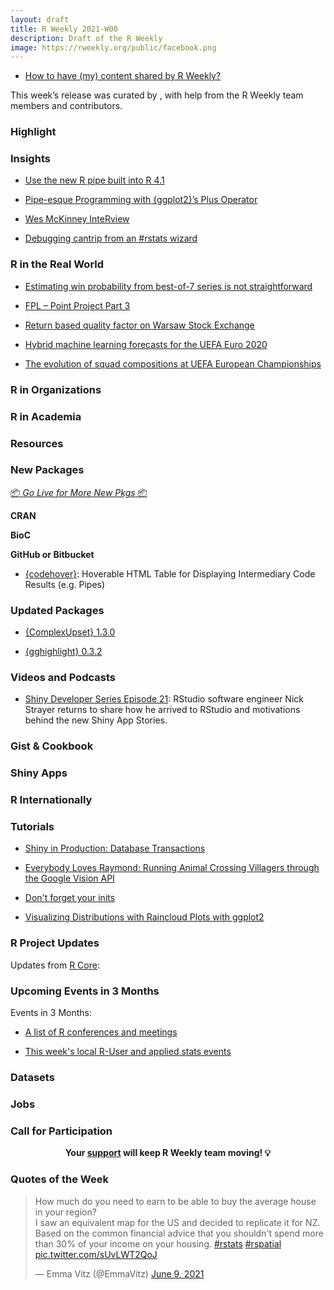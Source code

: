 ```yaml
---
layout: draft
title: R Weekly 2021-W00
description: Draft of the R Weekly
image: https://rweekly.org/public/facebook.png
---
```



+ [How to have (my) content shared by R Weekly?](https://github.com/rweekly/rweekly.org#how-to-have-my-content-shared-by-r-weekly)

This week’s release was curated by [](), with help from the R Weekly team members and contributors.



###  Highlight



### Insights

+ [Use the new R pipe built into R 4.1](https://www.infoworld.com/article/3621369/use-the-new-r-pipe-built-into-r-41.html)

+ [Pipe-esque Programming with {ggplot2}’s Plus Operator](https://blog.simonpcouch.com/blog/ggplot-pipe-plus/)

+ [Wes McKinney InteRview](https://pacha.dev/blog/2021/06/06/wes-mckinney-interview/)

+ [Debugging cantrip from an #rstats wizard](https://milesmcbain.micro.blog/2021/06/10/debugging-cantrip-from.html)

### R in the Real World

+ [Estimating win probability from best-of-7 series is not straightforward](https://statisticaloddsandends.wordpress.com/2021/06/08/estimating-win-probability-from-best-of-7-series-is-not-straightforward/)

+ [FPL – Point Project Part 3](https://theparttimeanalyst.com/2021/06/08/fpl-point-project-part-3/)

+ [Return based quality factor on Warsaw Stock Exchange](https://m-dadej.github.io//blog-post-2/)

+ [Hybrid machine learning forecasts for the UEFA Euro 2020](https://www.zeileis.org/news/euro2020/)

+ [The evolution of squad compositions at UEFA European Championships](https://guyabel.com/post/uefa-ec-chord-diagram/)



###  R in Organizations



###  R in Academia



###  Resources



###  New Packages

<p class="added-hostname"><a href="https://rweekly.org/live" target="_blank" class="externalLink">📦 <i>Go Live for More New Pkgs</i> 📦</a></p>

**CRAN**



**BioC**



**GitHub or Bitbucket**

+ [{codehover}](https://github.com/arthurwelle/codehover/): Hoverable HTML Table for Displaying Intermediary Code Results (e.g. Pipes) 

### Updated Packages

+ [{ComplexUpset} 1.3.0](https://cran.r-project.org/package=ComplexUpset)

+ [{gghighlight} 0.3.2](https://cran.r-project.org/package=gghighlight)

###  Videos and Podcasts

+ [Shiny Developer Series Episode 21](https://www.youtube.com/watch?v=84Vg7HKzd2E): RStudio software engineer Nick Strayer returns to share how he arrived to RStudio and motivations behind the new Shiny App Stories.

### Gist & Cookbook



### Shiny Apps



### R Internationally



###  Tutorials

+ [Shiny in Production: Database Transactions](https://roh.engineering/posts/2021/06/shiny-in-production-database-transactions/)

+ [Everybody Loves Raymond: Running Animal Crossing Villagers through the Google Vision API](https://mdneuzerling.com/post/everybody-loves-raymond-running-animal-crossing-villagers-through-the-google-vision-api/)

+ [Don't forget your inits](https://solomonkurz.netlify.app/post/2021-06-05-don-t-forget-your-inits/)

+ [Visualizing Distributions with Raincloud Plots with ggplot2](https://www.cedricscherer.com/2021/06/06/visualizing-distributions-with-raincloud-plots-with-ggplot2/)

<!--<div class="post-more-begin></div><div class="post-more-end"></div>-->

###  R Project Updates

Updates from [R Core](http://developer.r-project.org/blosxom.cgi/R-devel/NEWS):


###  Upcoming Events in 3 Months

Events in 3 Months:


+ [A list of R conferences and meetings](https://jumpingrivers.github.io/meetingsR/events.html)

+ [This week's local R-User and applied stats events](https://community.rstudio.com/c/irl)


### Datasets

### Jobs




###  Call for Participation


<p class="hide-support added-hostname support-rweekly" style="text-align: center;font-weight: bold;">Your <a class="non-visited externalLink" href="https://www.patreon.com/rweekly" onclick="pas(this)">support</a> will keep R Weekly team moving! 💡</p>

###  Quotes of the Week

<blockquote class="twitter-tweet"><p lang="en" dir="ltr">How much do you need to earn to be able to buy the average house in your region? <br>I saw an equivalent map for the US and decided to replicate it for NZ. Based on the common financial advice that you shouldn&#39;t spend more than 30% of your income on your housing. <a href="https://twitter.com/hashtag/rstats?src=hash&amp;ref_src=twsrc%5Etfw">#rstats</a> <a href="https://twitter.com/hashtag/rspatial?src=hash&amp;ref_src=twsrc%5Etfw">#rspatial</a> <a href="https://t.co/sUvLWT2QoJ">pic.twitter.com/sUvLWT2QoJ</a></p>&mdash; Emma Vitz (@EmmaVitz) <a href="https://twitter.com/EmmaVitz/status/1402503179086950402?ref_src=twsrc%5Etfw">June 9, 2021</a></blockquote> <script async src="https://platform.twitter.com/widgets.js" charset="utf-8"></script> 


